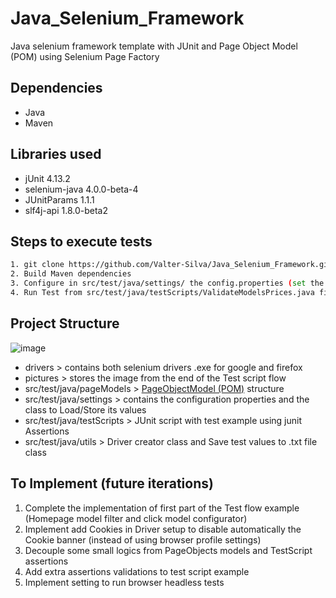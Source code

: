# Java_Selenium_Framework
Java selenium framework template with JUnit and Page Object Model (POM) using Selenium Page Factory

## Dependencies
* Java
* Maven

## Libraries used
* jUnit 4.13.2
* selenium-java 4.0.0-beta-4
* JUnitParams 1.1.1
* slf4j-api 1.8.0-beta2

## Steps to execute tests
```sh
1. git clone https://github.com/Valter-Silva/Java_Selenium_Framework.git
2. Build Maven dependencies
3. Configure in src/test/java/settings/ the config.properties (set the browser profile path to disable the Cookie banner)
4. Run Test from src/test/java/testScripts/ValidateModelsPrices.java file
```

## Project Structure
![image](https://user-images.githubusercontent.com/11885127/130375344-358c98b1-952d-429c-ac72-efe60d5fdc30.png)
* drivers > contains both selenium drivers .exe for google and firefox
* pictures > stores the image from the end of the Test script flow
* src/test/java/pageModels > [PageObjectModel (POM)](https://www.browserstack.com/guide/page-object-model-in-selenium) structure
* src/test/java/settings > contains the configuration properties and the class to Load/Store its values
* src/test/java/testScripts > JUnit script with test example using junit Assertions
* src/test/java/utils > Driver creator class and Save test values to .txt file class

## To Implement (future iterations)
1. Complete the implementation of first part of the Test flow example (Homepage model filter and click model configurator)
1. Implement add Cookies in Driver setup to disable automatically the Cookie banner (instead of using browser profile settings)
1. Decouple some small logics from PageObjects models and TestScript assertions
1. Add extra assertions validations to test script example
1. Implement setting to run browser headless tests  

